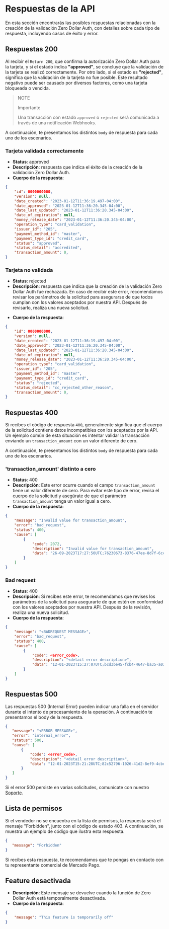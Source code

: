 # Respuestas de la API

En esta sección encontrarás las posibles respuestas relacionadas con la creación de la validación Zero Dollar Auth, con detalles sobre cada tipo de respuesta, incluyendo casos de éxito y error.


## Respuestas 200 

Al recibir el `Return 200`, que confirma la autorización Zero Dollar Auth para la tarjeta, y si el estado indica **"approved"**, se concluye que la validación de la tarjeta se realizó correctamente. Por otro lado, si el estado es **"rejected"**, significa que la validación de la tarjeta no fue posible. Este resultado negativo puede ser causado por diversos factores, como una tarjeta bloqueada o vencida.


> NOTE
>
> Importante
>
> Una transacción con estado `approved` o `rejected` será comunicada a través de una notificación Webhooks.

A continuación, te presentamos los distintos `body` de respuesta para cada uno de los escenarios.

### Tarjeta validada correctamente

- **Status**: approved
- **Descripción**: respuesta que indica el éxito de la creación de la validación Zero Dollar Auth.
- **Cuerpo de la respuesta**: 

```json
{
    "id": 0000000000,
    "version": null,
    "date_created": "2023-01-12T11:36:19.497-04:00",
    "date_approved": "2023-01-12T11:36:20.345-04:00",
    "date_last_updated": "2023-01-12T11:36:20.345-04:00",
    "date_of_expiration": null,
    "money_release_date": "2023-01-12T11:36:20.345-04:00",
    "operation_type": "card_validation",
    "issuer_id": "205",
    "payment_method_id": "master",
    "payment_type_id": "credit_card",
    "status": "approved",
    "status_detail": "accredited",
    "transaction_amount": 0,
}
```

### Tarjeta no validada

* **Status**: rejected
* **Descripción**: respuesta que indica que la creación de la validación Zero Dollar Auth fue rechazada. En caso de recibir este error, recomendamos revisar los parámetros de la solicitud para asegurarse de que todos cumplan con los valores aceptados por nuestra API. Después de revisarlo, realiza una nueva solicitud.
- **Cuerpo de la respuesta**: 

```json
{
    "id": 0000000000,
    "version": null,
    "date_created": "2023-01-12T11:36:19.497-04:00",
    "date_approved": "2023-01-12T11:36:20.345-04:00",
    "date_last_updated": "2023-01-12T11:36:20.345-04:00",
    "date_of_expiration": null,
    "money_release_date": "2023-01-12T11:36:20.345-04:00",
    "operation_type": "card_validation",
    "issuer_id": "205",
    "payment_method_id": "master",
    "payment_type_id": "credit_card",
    "status": "rejected",
    "status_detail": "cc_rejected_other_reason",
    "transaction_amount": 0,
}
```

## Respuestas 400

Si recibes el código de respuesta `400`, generalmente significa que el cuerpo de la solicitud contiene datos incompatibles con los aceptados por la API. Un ejemplo común de esta situación es intentar validar la transacción enviando un `transaction_amount` con un valor diferente de cero.

A continuación, te presentamos los distintos `body` de respuesta para cada uno de los escenarios.

### 'transaction_amount' distinto a cero

* **Status**: 400
* **Descripción**: Este error ocurre cuando el campo `transaction_amount` tiene un valor diferente de cero. Para evitar este tipo de error, revisa el cuerpo de la solicitud y asegúrate de que el parámetro `transaction_amount` tenga un valor igual a cero.
* **Cuerpo de la respuesta**:

```json
{
    "message": "Invalid value for transaction_amount",
    "error": "bad_request",
    "status": 400,
    "cause": [
        {
            "code": 2072,
            "description": "Invalid value for transaction_amount",
            "data": "26-09-2023T17:27:50UTC;76230673-8376-47ee-8d7f-6ccaacdb5b2a"
        }
    ]
}
```

### Bad request

* **Status**: 400
* **Descripción**: Si recibes este error, te recomendamos que revises los parámetros de la solicitud para asegurarte de que estén en conformidad con los valores aceptados por nuestra API. Después de la revisión, realiza una nueva solicitud.
* **Cuerpo de la respuesta**:

```json
{
    "message": "<BADREQUEST MESSAGE>",
    "error": "bad_request",
    "status": 400,
    "cause": [
        {
            "code": <error_code>,
            "description": "<detail error description>",
            "data": "12-01-2023T15:27:07UTC;bcd3be45-fcb4-4647-ba35-a0396cd71b90"
        }
    ]
}
```

## Respuestas 500

Las respuestas 500 (Internal Error) pueden indicar una falla en el servidor durante el intento de procesamiento de la operación. A continuación te presentamos el body de la respuesta.


```json
{
   "message": "<ERROR MESSAGE>",
   "error": "internal_error",
   "status": 500,
   "cause": [
       {
           "code": <error_code>,
           "description": "<detail error description>",
           "data": "12-01-2023T15:21:28UTC;82c52796-1026-41d2-8ef9-4cbda2d0db8d"
       }
   ]
}
```

Si el error 500 persiste en varias solicitudes, comunícate con nuestro [Soporte](/developers/es/support/center).

## Lista de permisos

Si el vendedor no se encuentra en la lista de permisos, la respuesta será el mensaje "Forbidden", junto con el código de estado 403. A continuación, se muestra un ejemplo de código que ilustra esta respuesta.

```json
{
   "message": "Forbidden"
}
```

Si recibes esta respuesta, te recomendamos que te pongas en contacto con tu representante comercial de Mercado Pago.

## Feature desactivada

* **Descripción**: Este mensaje se devuelve cuando la función de Zero Dollar Auth está temporalmente desactivada.
* **Cuerpo de la respuesta**:

```json
{
    "message": "This feature is temporarily off"
}
```

